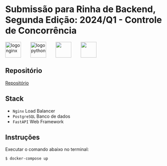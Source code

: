 # Submissão para Rinha de Backend, Segunda Edição: 2024/Q1 - Controle de Concorrência

<div style="display:flex; vertical-align:middle; align-itens:center;">
    <img src="https://upload.wikimedia.org/wikipedia/commons/c/c5/Nginx_logo.svg" alt="logo nginx" height="50" width="auto" style="padding-right:30px;">
    <img src="https://cdn.jsdelivr.net/gh/devicons/devicon@latest/icons/python/python-original.svg" alt="logo python" height="50" width="auto" style="padding-right:30px;"/>
    <img src="https://cdn.jsdelivr.net/gh/devicons/devicon@latest/icons/postgresql/postgresql-original.svg" height="50" width="auto" style="padding-right:30px;"/>
    <img src="https://cdn.jsdelivr.net/gh/devicons/devicon@latest/icons/fastapi/fastapi-original.svg" height="50" width="auto" style="padding-right:30px;"/>
          
</div>

## Repositório
[Repositório](https://github.com/henr1q/rinha-fastapi)

## Stack
- `Nginx` Load Balancer
- `PostgreSQL` Banco de dados
- `FastAPI` Web Framework

## Instruções

Executar o comando abaixo no terminal:

```sh
$ docker-compose up
```
